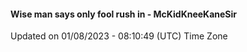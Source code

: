 #### Wise man says only fool rush in - McKidKneeKaneSir
Updated on 01/08/2023 - 08:10:49 (UTC) Time Zone
